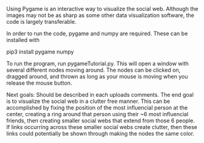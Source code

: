 Using Pygame is an interactive way to visualize the social web. Although the images may not be as sharp as some other 
data visualization software, the code is largely transferable. 

In order to run the code, pygame and numpy are required. These can be installed with

pip3 install pygame numpy

To run the program, run pygameTutorial.py. This will open a window with several different nodes moving around.
The nodes can be clicked on, dragged around, and thrown as long as your mouse is moving when you release the mouse button.

Next goals:
Should be described in each uploads comments. The end goal is to visualize the social web in a clutter free manner. 
This can be accomplished by fixing the position of the most influencial person at the center, creating a ring around 
that person using their ~6 most influencial friends, then creating smaller social webs that extend from those 6 people. 
If links occurring across these smaller social webs create clutter, then these links could potentially be shown through
making the nodes the same color. 
